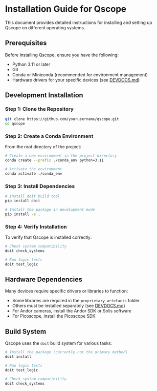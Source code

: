 # Installation Guide for Qscope

This document provides detailed instructions for installing and setting up Qscope on different operating systems.

## Prerequisites

Before installing Qscope, ensure you have the following:

- Python 3.11 or later
- Git
- Conda or Miniconda (recommended for environment management)
- Hardware drivers for your specific devices (see [DEVDOCS.md](./DEVDOCS.md))

## Development Installation

### Step 1: Clone the Repository

```bash
git clone https://github.com/yourusername/qscope.git
cd qscope
```

### Step 2: Create a Conda Environment

From the root directory of the project:

```bash
# Create a new environment in the project directory
conda create --prefix ./conda_env python=3.11

# Activate the environment
conda activate ./conda_env
```

### Step 3: Install Dependencies

```bash
# Install doit build tool
pip install doit

# Install the package in development mode
pip install -e .
```

### Step 4: Verify Installation

To verify that Qscope is installed correctly:

```bash
# Check system compatibility
doit check_systems

# Run logic tests
doit test_logic
```

## Hardware Dependencies

Many devices require specific drivers or libraries to function:

- Some libraries are required in the `proprietary_artefacts` folder
- Others must be installed separately (see [DEVDOCS.md](./DEVDOCS.md))
- For Andor cameras, install the Andor SDK or Solis software
- For Picoscope, install the Picoscope SDK

## Build System

Qscope uses the `doit` build system for various tasks:

```bash
# Install the package (currently not the primary method)
doit install

# Run logic tests
doit test_logic

# Check system compatibility
doit check_systems
```